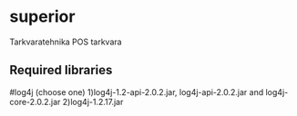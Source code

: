 superior
========

Tarkvaratehnika POS tarkvara

## Required libraries

#log4j (choose one)
1)log4j-1.2-api-2.0.2.jar, log4j-api-2.0.2.jar and log4j-core-2.0.2.jar
2)log4j-1.2.17.jar
